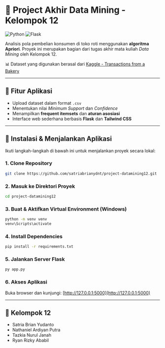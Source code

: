 
# 🎯 Project Akhir Data Mining - Kelompok 12

![Python](https://img.shields.io/badge/Python-3.13+-blue?logo=python&logoColor=white)
![Flask](https://img.shields.io/badge/Flask-Web%20App-lightgrey?logo=flask)

Analisis pola pembelian konsumen di toko roti menggunakan **algoritma Apriori**. Proyek ini merupakan bagian dari tugas akhir mata kuliah *Data Mining* oleh Kelompok 12.

📊 Dataset yang digunakan berasal dari [Kaggle - Transactions from a Bakery](https://www.kaggle.com/datasets/sulmansarwar/transactions-from-a-bakery)

---

## 📁 Fitur Aplikasi

- Upload dataset dalam format `.csv`
- Menentukan nilai *Minimum Support* dan *Confidence*
- Menampilkan **frequent itemsets** dan **aturan asosiasi**
- Interface web sederhana berbasis **Flask** dan **Tailwind CSS**

---

## 🚀 Instalasi & Menjalankan Aplikasi

Ikuti langkah-langkah di bawah ini untuk menjalankan proyek secara lokal:

### 1. Clone Repository
```bash
git clone https://github.com/satriabrianydnt/project-datamining12.git
```

### 2. Masuk ke Direktori Proyek
```bash
cd project-datamining12
```

### 3. Buat & Aktifkan Virtual Environment (Windows)
```bash
python -m venv venv
venv\Scripts\activate
```

### 4. Install Dependencies
```bash
pip install -r requirements.txt
```

### 5. Jalankan Server Flask
```bash
py app.py
```

### 6. Akses Aplikasi
Buka browser dan kunjungi: [http://127.0.0.1:5000](http://127.0.0.1:5000)

---

## 👥 Kelompok 12

- Satria Brian Yudanto  
- Nathaniel Ardiyan Putra
- Tazkia Nurul Janah 
- Ryan Rizky Ababil

